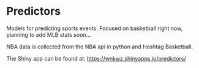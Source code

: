 # Predictors
Models for predicting sports events. Focused on basketball right now, planning to add MLB stats soon...

NBA data is collected from the NBA api in python and Hashtag Basketball.

The Shiny app can be found at: https://wnkwz.shinyapps.io/predictors/
